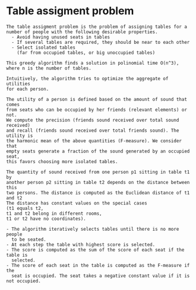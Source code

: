 # Table assigment problem
    The table assigment problem is the problem of assigning tables for a 
    number of people with the following desirable properties.
      - Avoid having unused seats in tables
      - If several tables are required, they should be near to each other
      - Select isolated tables
        (far from occupied tables, or big unoccupied tables)

    This greedy algorithm finds a solution in polinomial time O(n^3),
    where n is the number of tables.

    Intuitively, the algorithm tries to optimize the aggregate of utilities
    for each person.

    The utility of a person is defined based on the amount of sound that comes
    from seats who can be occupied by her friends (relevant elements) or not.
    We compute the precision (friends sound received over total sound received)
    and recall (friends sound received over total friends sound). The utility is
    the harmonic mean of the above quantities (F-measure). We consider that
    empty seats generate a fraction of the sound generated by an occupied seat,
    this favors choosing more isolated tables.

    The quantity of sound received from one person p1 sitting in table t1 by
    another person p2 sitting in table t2 depends on the distance between this
    two persons. The distance is computed as the Euclidean distance of t1 and t2
    The distance has constant values on the special cases
    (t1 equals t2,
    t1 and t2 belong in different rooms,
    t1 or t2 have no coordinates).

    - The algorithm iteratively selects tables until there is no more people
      to be seated.
    - At each step the table with highest score is selected.
    - The score is computed as the sum of the score of each seat if the table is
      selected.
    - The score of each seat in the table is computed as the F-measure if the
      seat is occupied. The seat takes a negative constant value if it is not occupied.
